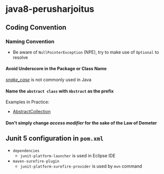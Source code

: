 # java8-perusharjoitus
## Coding Convention
### Naming Convention
* Be aware of `NullPointerException` (NPE), try to make use of `Optional` to resolve

#### Avoid Underscore in the Package or Class Name
[*snake_case*](#) is not commonly used in Java

#### Name the `abstract class` with `Abstract` as the prefix
Examples in Practice:
* [AbstractCollection](https://docs.oracle.com/javase/8/docs/api/java/util/AbstractCollection.html)

#### Don't simply change *access modifier* for the sake of the Law of Demeter

## Junit 5 configuration in `pom.xml`
* `dependencies`
  * `junit-platform-launcher` is used in Eclipse IDE
* `maven-surefire-plugin`
  * `junit-platform-surefire-provider` is used by `mvn` command
